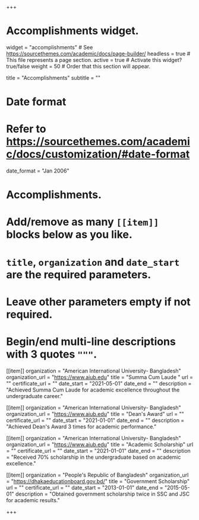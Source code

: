 +++
# Accomplishments widget.
widget = "accomplishments"  # See https://sourcethemes.com/academic/docs/page-builder/
headless = true  # This file represents a page section.
active = true  # Activate this widget? true/false
weight = 50  # Order that this section will appear.

title = "Accomplish&shy;ments"
subtitle = ""

# Date format
#   Refer to https://sourcethemes.com/academic/docs/customization/#date-format
date_format = "Jan 2006"

# Accomplishments.
#   Add/remove as many `[[item]]` blocks below as you like.
#   `title`, `organization` and `date_start` are the required parameters.
#   Leave other parameters empty if not required.
#   Begin/end multi-line descriptions with 3 quotes `"""`.

[[item]]
  organization = "American International University- Bangladesh"
  organization_url = "https://www.aiub.edu"
  title = "Summa Cum Laude "
  url = ""
  certificate_url = ""
  date_start = "2021-05-01"
  date_end = ""
  description = "Achieved Summa Cum Laude for academic excellence throughout the undergraduate career."

[[item]]
  organization = "American International University- Bangladesh"
  organization_url = "https://www.aiub.edu"
  title = "Dean's Award"
  url = ""
  certificate_url = ""
  date_start = "2021-01-01"
  date_end = ""
  description = "Achieved Dean's Award 3 times for academic performance."
  
  [[item]]
  organization = "American International University- Bangladesh"
  organization_url = "https://www.aiub.edu"
  title = "Academic Scholarship"
  url = ""
  certificate_url = ""
  date_start = "2021-01-01"
  date_end = ""
  description = "Received 70% scholarship in the undergraduate based on academic excellence."
  
[[item]]
  organization = "People's Republic of Bangladesh"
  organization_url = "https://dhakaeducationboard.gov.bd/"
  title = "Government Scholarship"
  url = ""
  certificate_url = ""
  date_start = "2013-01-01"
  date_end = "2015-05-01"
  description = "Obtained government scholarship twice in SSC and JSC for academic results."

+++
